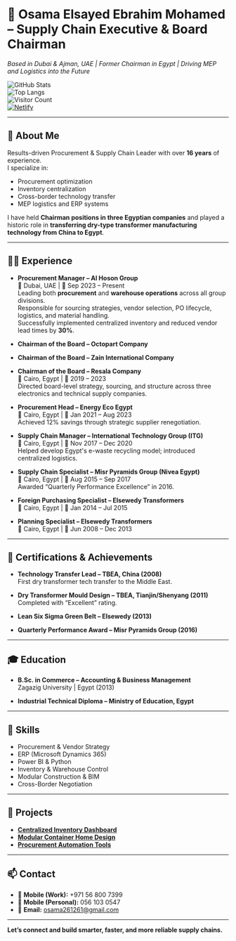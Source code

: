 # 🚀 Osama Elsayed Ebrahim Mohamed – Supply Chain Executive & Board Chairman  
*Based in Dubai & Ajman, UAE | Former Chairman in Egypt | Driving MEP and Logistics into the Future*

![GitHub Stats](https://github-readme-stats.vercel.app/api?username=Osama261caryp&show_icons=true&theme=default)  
![Top Langs](https://github-readme-stats.vercel.app/api/top-langs?username=Osama261caryp&layout=compact)  
![Visitor Count](https://profile-counter.glitch.me/Osama261caryp/count.svg)  
[![Netlify](https://img.shields.io/badge/Deployed%20on-Netlify-00c7b7?logo=netlify)](https://www.netlify.com/)

---

## 👤 About Me

Results-driven Procurement & Supply Chain Leader with over **16 years** of experience.  
I specialize in:

- Procurement optimization  
- Inventory centralization  
- Cross-border technology transfer  
- MEP logistics and ERP systems  

I have held **Chairman positions in three Egyptian companies** and played a historic role in **transferring dry-type transformer manufacturing technology from China to Egypt**.

---

## 🧑‍💼 Experience

- **Procurement Manager – Al Hoson Group**  
  📍 Dubai, UAE | 📅 Sep 2023 – Present  
  Leading both **procurement** and **warehouse operations** across all group divisions.  
  Responsible for sourcing strategies, vendor selection, PO lifecycle, logistics, and material handling.  
  Successfully implemented centralized inventory and reduced vendor lead times by **30%**.

- **Chairman of the Board – Octopart Company**  
- **Chairman of the Board – Zain International Company**  
- **Chairman of the Board – Resala Company**  
  📍 Cairo, Egypt | 📅 2019 – 2023  
  Directed board-level strategy, sourcing, and structure across three electronics and technical supply companies.

- **Procurement Head – Energy Eco Egypt**  
  📍 Cairo, Egypt | 📅 Jan 2021 – Aug 2023  
  Achieved 12% savings through strategic supplier renegotiation.

- **Supply Chain Manager – International Technology Group (ITG)**  
  📍 Cairo, Egypt | 📅 Nov 2017 – Dec 2020  
  Helped develop Egypt's e-waste recycling model; introduced centralized logistics.

- **Supply Chain Specialist – Misr Pyramids Group (Nivea Egypt)**  
  📍 Cairo, Egypt | 📅 Aug 2015 – Sep 2017  
  Awarded “Quarterly Performance Excellence” in 2016.

- **Foreign Purchasing Specialist – Elsewedy Transformers**  
  📍 Cairo, Egypt | 📅 Jan 2014 – Jul 2015

- **Planning Specialist – Elsewedy Transformers**  
  📍 Cairo, Egypt | 📅 Jun 2008 – Dec 2013

---

## 🏅 Certifications & Achievements

- **Technology Transfer Lead – TBEA, China (2008)**  
  First dry transformer tech transfer to the Middle East.

- **Dry Transformer Mould Design – TBEA, Tianjin/Shenyang (2011)**  
  Completed with “Excellent” rating.

- **Lean Six Sigma Green Belt – Elsewedy (2013)**

- **Quarterly Performance Award – Misr Pyramids Group (2016)**

---

## 🎓 Education

- **B.Sc. in Commerce – Accounting & Business Management**  
  Zagazig University | Egypt (2013)

- **Industrial Technical Diploma – Ministry of Education, Egypt**

---

## 🔧 Skills

- Procurement & Vendor Strategy  
- ERP (Microsoft Dynamics 365)  
- Power BI & Python  
- Inventory & Warehouse Control  
- Modular Construction & BIM  
- Cross-Border Negotiation  

---

## 📂 Projects

- **[Centralized Inventory Dashboard](https://github.com/Osama261caryp/centralized-inventory)**  
- **[Modular Container Home Design](https://github.com/Osama261caryp/modular-architecture)**  
- **[Procurement Automation Tools](https://github.com/Osama261caryp/procurement-tools)**

---

## 📫 Contact

- 📱 **Mobile (Work):** +971 56 800 7399  
- 📱 **Mobile (Personal):** 056 103 0547  
- 📧 **Email:** osama261261@gmail.com

---

**Let’s connect and build smarter, faster, and more reliable supply chains.**
